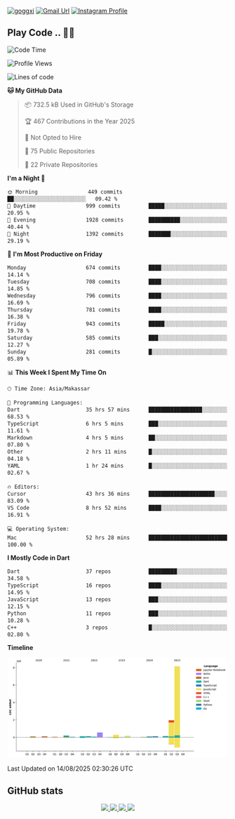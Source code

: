 [![goggxi](https://img.shields.io/badge/Portofolio-Goggxi-orange)](https://goggxi.github.io)
[![Gmail Url](https://img.shields.io/twitter/url?label=Goggxi@gmail.com&logo=gmail&style=social&url=http%3A%2F%2Fmailto%3Acontact.Goggxi@gmail.com)](mailto:Goggxi@gmail.com) [![Instagram Profile](https://img.shields.io/twitter/url?label=moh_rifkan&logo=instagram&style=social&url=https://www.instagram.com/moh_rifkan/)](https://www.instagram.com/moh_rifkan/)

## Play Code .. 💬🚀

<!-- [![Moh Rifkan GitHub stats](https://github-readme-stats.vercel.app/api?username=goggxi&count_private=true&show_icons=true&theme=dracula&custom_title=Goggxi%20Statistic%20🚀)](https://github.com/goggxi/goggxi)

[![Top Langs](https://github-readme-stats.vercel.app/api/top-langs/?username=goggxi&langs_count=8&layout=compact&show_icons=true&theme=dracula)](https://github.com/goggxi/goggxi) -->

<!--START_SECTION:waka-->
![Code Time](http://img.shields.io/badge/Code%20Time-4%2C457%20hrs%2044%20mins-blue)

![Profile Views](http://img.shields.io/badge/Profile%20Views-19-blue)

![Lines of code](https://img.shields.io/badge/From%20Hello%20World%20I%27ve%20Written-12.2%20million%20lines%20of%20code-blue)

**🐱 My GitHub Data** 

> 📦 732.5 kB Used in GitHub's Storage 
 > 
> 🏆 467 Contributions in the Year 2025
 > 
> 🚫 Not Opted to Hire
 > 
> 📜 75 Public Repositories 
 > 
> 🔑 22 Private Repositories 
 > 
**I'm a Night 🦉** 

```text
🌞 Morning                449 commits         ██░░░░░░░░░░░░░░░░░░░░░░░   09.42 % 
🌆 Daytime                999 commits         █████░░░░░░░░░░░░░░░░░░░░   20.95 % 
🌃 Evening                1928 commits        ██████████░░░░░░░░░░░░░░░   40.44 % 
🌙 Night                  1392 commits        ███████░░░░░░░░░░░░░░░░░░   29.19 % 
```
📅 **I'm Most Productive on Friday** 

```text
Monday                   674 commits         ████░░░░░░░░░░░░░░░░░░░░░   14.14 % 
Tuesday                  708 commits         ████░░░░░░░░░░░░░░░░░░░░░   14.85 % 
Wednesday                796 commits         ████░░░░░░░░░░░░░░░░░░░░░   16.69 % 
Thursday                 781 commits         ████░░░░░░░░░░░░░░░░░░░░░   16.38 % 
Friday                   943 commits         █████░░░░░░░░░░░░░░░░░░░░   19.78 % 
Saturday                 585 commits         ███░░░░░░░░░░░░░░░░░░░░░░   12.27 % 
Sunday                   281 commits         █░░░░░░░░░░░░░░░░░░░░░░░░   05.89 % 
```


📊 **This Week I Spent My Time On** 

```text
🕑︎ Time Zone: Asia/Makassar

💬 Programming Languages: 
Dart                     35 hrs 57 mins      █████████████████░░░░░░░░   68.53 % 
TypeScript               6 hrs 5 mins        ███░░░░░░░░░░░░░░░░░░░░░░   11.61 % 
Markdown                 4 hrs 5 mins        ██░░░░░░░░░░░░░░░░░░░░░░░   07.80 % 
Other                    2 hrs 11 mins       █░░░░░░░░░░░░░░░░░░░░░░░░   04.18 % 
YAML                     1 hr 24 mins        █░░░░░░░░░░░░░░░░░░░░░░░░   02.67 % 

🔥 Editors: 
Cursor                   43 hrs 36 mins      █████████████████████░░░░   83.09 % 
VS Code                  8 hrs 52 mins       ████░░░░░░░░░░░░░░░░░░░░░   16.91 % 

💻 Operating System: 
Mac                      52 hrs 28 mins      █████████████████████████   100.00 % 
```

**I Mostly Code in Dart** 

```text
Dart                     37 repos            █████████░░░░░░░░░░░░░░░░   34.58 % 
TypeScript               16 repos            ████░░░░░░░░░░░░░░░░░░░░░   14.95 % 
JavaScript               13 repos            ███░░░░░░░░░░░░░░░░░░░░░░   12.15 % 
Python                   11 repos            ███░░░░░░░░░░░░░░░░░░░░░░   10.28 % 
C++                      3 repos             █░░░░░░░░░░░░░░░░░░░░░░░░   02.80 % 
```



**Timeline**

![Lines of Code chart](https://raw.githubusercontent.com/Goggxi/Goggxi/main/assets/bar_graph.png)


 Last Updated on 14/08/2025 02:30:26 UTC
<!--END_SECTION:waka-->

## GitHub stats

<p align="center">
  <a href="https://github.com/goggxi">
    <img src="http://github-profile-summary-cards.vercel.app/api/cards/profile-details?username=goggxi&theme=transparent" />
  </a>
  <a href="https://github.com/goggxi">
    <img src="https://github-readme-streak-stats.herokuapp.com/?user=goggxi&hide_border=true&card_width=338&theme=transparent" />
  </a>
  <a href="https://github.com/goggxi">
    <img src="http://github-profile-summary-cards.vercel.app/api/cards/stats?username=goggxi&theme=transparent" />
  </a>
  <a href="https://github.com/goggxi">
    <img src="https://github-readme-stats.vercel.app/api/top-langs/?username=goggxi&langs_count=10&exclude_repo=&hide=c,makefile,html,css,sass,nix,nunjucks,tsql,dockerfile,shell&card_width=699&hide_border=true&theme=transparent" />
  </a>
  <!-- <br/>
  <a href="https://github.com/goggxi">
    <img src="https://komarev.com/ghpvc/?username=goggxi&color=blue&style=flat" />
  </a> -->
</p>
